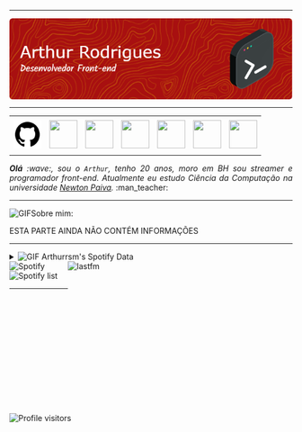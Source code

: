 -----

<div align="center">
<img align="center" alt="Header" src="https://github.com/Arthurrsm/arthurrsm/blob/main/img/github-header-image%20(3).png"/>
</div>

-----

<div align="center">
<table>
<tr>
 <td align="center" colspan="11"></td>
</tr> 
<tr>
<td><a href="https://github.com/arthurrsm" target="_blank"><img src="https://github.com/Arthurrsm/arthurrsm/blob/main/img/211904_social_github_icon.png" width="50px" height="50px"/></a>
</td>
<td><a href="https://replit.com/@arthurrsm"><img src="https://github.com/joaopauloaramuni/joaopauloaramuni/blob/main/img/replit3.svg?raw=true" width="50px" height="50px"/></a>
</td>
<td><a href="mailto:arthur_rsm@hotmail.com" target="_blank"><img src="https://github.com/joaopauloaramuni/joaopauloaramuni/blob/main/img/gmail3.png?raw=true" width="50px" height="50px"/></a>
</td>
<td><a href="https://wa.me/5531992509605" target="_blank"><img src="https://github.com/joaopauloaramuni/joaopauloaramuni/blob/main/img/wpp2.png?raw=true" width="50px" height="50px"/></a>
</td>
<td><a href="https://www.instagram.com/arthurrsm224/" target="_blank"><img src="https://github.com/joaopauloaramuni/joaopauloaramuni/blob/main/img/insta2.png?raw=true" width="50px" height="50px"/></a>
</td>
<td><a href="https://www.linkedin.com/in/arthurrsm224/" target="_blank"><img src="https://github.com/joaopauloaramuni/joaopauloaramuni/blob/main/img/linkedin2.png?raw=true" width="50px" height="50px"/></a>
</td>
<td><a href="https://discord.gg/aqAyX3wrRv" target="_blank"><img src="https://github.com/joaopauloaramuni/joaopauloaramuni/blob/main/img/discord2.png?raw=true" width="50px" height="50px"/></a>
</td>
</tr>
<tr>
 <td align="center" colspan="11"></td>
</tr> 
</table>

</div>
<div align="justify">
<i><b>Olá</b> :wave:, sou o <code>Arthur</code>, tenho 20 anos, moro em BH sou streamer e programador front-end. Atualmente eu estudo Ciência da Computação na universidade <a href="https://newtonpaiva.br/" target="_blank">Newton Paiva</a>.</i> :man_teacher:<br />
</div>

-----

<img height="20" alt="GIF" src="https://github.com/joaopauloaramuni/joaopauloaramuni/blob/main/img/soulgem.gif?raw=true"/>Sobre mim:

<div align="justify">
<p>ESTA PARTE AINDA NÃO CONTÉM INFORMAÇÕES</p>
</div>

-----

<div>
<div>
<details>
<summary><img height="20" alt="GIF" src="https://github.com/joaopauloaramuni/joaopauloaramuni/blob/main/img/spotify.gif?raw=true"/> Arthurrsm's Spotify Data</summary>
<a href="https://data-card-for-spotify.herokuapp.com/card?user_id=creeper224hd">
  <img src="https://data-card-for-spotify.herokuapp.com/api/card?user_id=creeper224hd" alt="Data Card for Spotify">
</a>
</details>
</div>
<div>
<a href="https://www.last.fm/pt/user/arthurrsm" target="_blank"><img align="right" width="400px" height="270px" alt="lastfm" src="https://lastfm-recently-played.vercel.app/api?user=arthurrsm&width=400"/></a>
</div>
<div>
<img alt="Spotify" width="200px" height="270px" src="https://spotify-github-profile.vercel.app/api/view?uid=creeper224hd&cover_image=true&theme=default"/> &nbsp; &nbsp; 
<img alt="Spotify list" width="200px" height="270px" src="https://spotify-recently-played-readme.vercel.app/api?user=creeper224hd"/>
</div>
</div>

-----

<img alt="Profile visitors" src="https://komarev.com/ghpvc/?username=arthurrsm"/>

